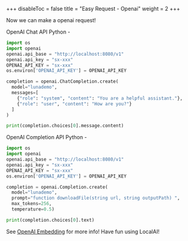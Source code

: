 
+++
disableToc = false
title = "Easy Request - Openai"
weight = 2
+++

Now we can make a openai request!

OpenAI Chat API Python -

```python
import os
import openai
openai.api_base = "http://localhost:8080/v1"
openai.api_key = "sx-xxx"
OPENAI_API_KEY = "sx-xxx"
os.environ['OPENAI_API_KEY'] = OPENAI_API_KEY

completion = openai.ChatCompletion.create(
  model="lunademo",
  messages=[
    {"role": "system", "content": "You are a helpful assistant."},
    {"role": "user", "content": "How are you?"}
  ]
)

print(completion.choices[0].message.content)
```

OpenAI Completion API Python -

```python
import os
import openai
openai.api_base = "http://localhost:8080/v1"
openai.api_key = "sx-xxx"
OPENAI_API_KEY = "sx-xxx"
os.environ['OPENAI_API_KEY'] = OPENAI_API_KEY

completion = openai.Completion.create(
  model="lunademo",
  prompt="function downloadFile(string url, string outputPath) ",
  max_tokens=256,
  temperature=0.5)

print(completion.choices[0].text)
```
See [OpenAI Embedding](https://platform.openai.com/docs/api-reference/embeddings/object) for more info!
Have fun using LocalAI!
